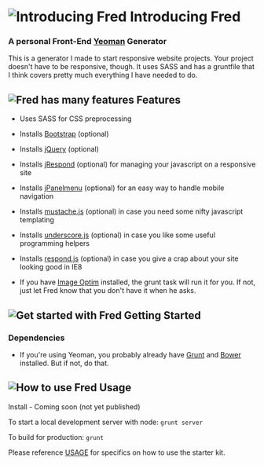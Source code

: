 # ![Introducing Fred](http://www.jasonrectorweb.com/images/fred-1.jpg) Introducing Fred

### A personal Front-End [Yeoman](http://yeoman.io) Generator

This is a generator I made to start responsive website projects. Your project doesn't have to be responsive, though. It uses SASS and has a gruntfile that I think covers pretty much everything I have needed to do.

## ![Fred has many features](http://www.jasonrectorweb.com/images/fred-2.jpg) Features

- Uses SASS for CSS preprocessing
- Installs [Bootstrap](http://www.getbootstrap.com) (optional)
- Installs [jQuery](http://www.jquery.com) (optional)
- Installs [jRespond](https://github.com/ten1seven/jRespond) (optional) for managing your javascript on a responsive site
- Installs [jPanelmenu](http://jpanelmenu.com/) (optional) for an easy way to handle mobile navigation
- Installs [mustache.js](https://github.com/janl/mustache.js) (optional) in case you need some nifty javascript templating
- Installs [underscore.js](http://underscorejs.org/) (optional) in case you like some useful programming helpers
- Installs [respond.js](https://github.com/scottjehl/Respond) (optional) in case you give a crap about your site looking good in IE8

- If you have [Image Optim](https://imageoptim.com/) installed, the grunt task will run it for you. If not, just let Fred know that you don't have it when he asks.

## ![Get started with Fred](http://www.jasonrectorweb.com/images/fred-3.jpg) Getting Started

### Dependencies

- If you're using Yeoman, you probably already have [Grunt](http://gruntjs.com/) and [Bower](http://bower.io/) installed. But if not, do that.

## ![How to use Fred](http://www.jasonrectorweb.com/images/fred-4.png) Usage

Install - Coming soon (not yet published)

To start a local development server with node: `grunt server`

To build for production: `grunt`

Please reference [USAGE](https://github.com/JBRector/generator-fred/blob/master/app/USAGE) for specifics on how to use the starter kit.

